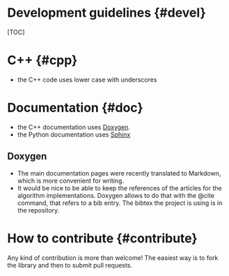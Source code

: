 Development guidelines {#devel}
======================

[TOC]

C++ {#cpp}
===

* the C++ code uses lower case with underscores

Documentation {#doc}
============= 

* the C++ documentation uses [Doxygen](http://www.stack.nl/~dimitri/doxygen).
* the Python documentation uses [Sphinx](http://sphinx-doc.org/)

Doxygen
-------
* The main documentation pages were recently translated to Markdown, which is more convenient for writing. 
* It would be nice to be able to keep the references of the articles for the algorithm implementations. Doxygen 
  allows to do that with the \@cite command, that refers to a bib entry. The bibtex the project is using is
  in the repository.


How to contribute {#contribute}
=================

Any kind of contribution is more than welcome! The easiest way is to fork the library and then to submit pull requests. 

